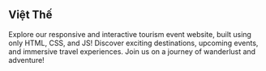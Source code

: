 ## Việt Thế

Explore our responsive and interactive tourism event website, built using only HTML, CSS, and JS! Discover exciting destinations, upcoming events, and immersive travel experiences. Join us on a journey of wanderlust and adventure!
